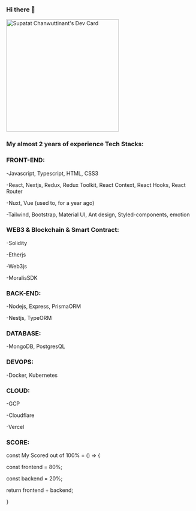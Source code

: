 ### Hi there 👋

<a align="left" href="https://app.daily.dev/diskette42"><img src="https://api.daily.dev/devcards/f200ddf4d2c4402a864deab3e9f38fb8.png?r=xl1" width="300" alt="Supatat Chanwuttinant's Dev Card"/></a>

### My almost 2 years of experience Tech Stacks:


### FRONT-END:

-Javascript, Typescript, HTML, CSS3

-React, Nextjs, Redux, Redux Toolkit, React Context, React Hooks, React Router

-Nuxt, Vue (used to, for a year ago)

-Tailwind, Bootstrap, Material UI, Ant design, Styled-components, emotion 


### WEB3 & Blockchain & Smart Contract:

-Solidity

-Etherjs

-Web3js

-MoralisSDK

### BACK-END:

-Nodejs, Express, PrismaORM

-Nestjs, TypeORM


### DATABASE:

-MongoDB, PostgresQL


### DEVOPS:

-Docker, Kubernetes


### CLOUD:

-GCP

-Cloudflare

-Vercel

### SCORE:

const My Scored out of 100% = () => {

  const frontend = 80%;
  
  const backend = 20%;
  
  return frontend + backend;
  
}


<!--
**diskette42/diskette42** is a ✨ _special_ ✨ repository because its `README.md` (this file) appears on your GitHub profile.

Here are some ideas to get you started:

- 🔭 I’m currently working on ...
- 🌱 I’m currently learning ...
- 👯 I’m looking to collaborate on ...
- 🤔 I’m looking for help with ...
- 💬 Ask me about ...
- 📫 How to reach me: ...
- 😄 Pronouns: ...
- ⚡ Fun fact: ...
-->
